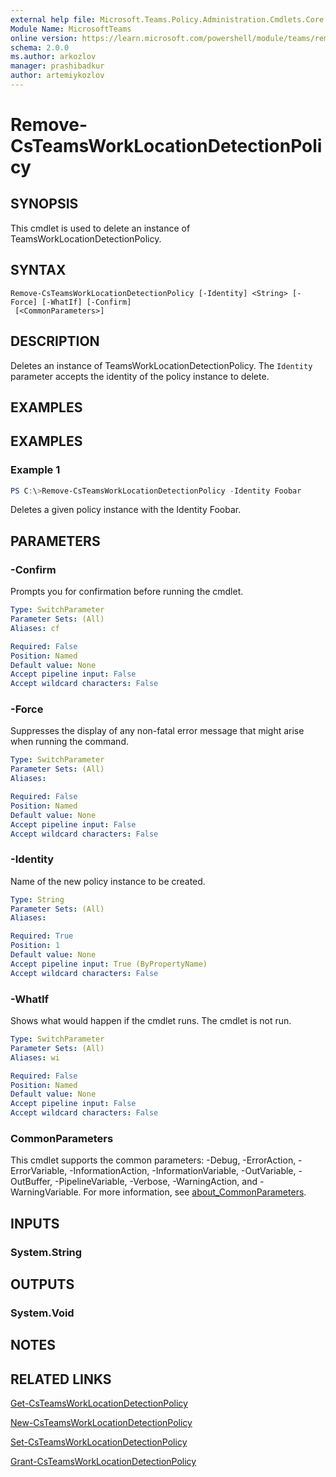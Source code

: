 ```yaml
---
external help file: Microsoft.Teams.Policy.Administration.Cmdlets.Core.dll-Help.xml
Module Name: MicrosoftTeams
online version: https://learn.microsoft.com/powershell/module/teams/remove-csteamsworklocationdetectionpolicy
schema: 2.0.0
ms.author: arkozlov
manager: prashibadkur
author: artemiykozlov
---
```


# Remove-CsTeamsWorkLocationDetectionPolicy

## SYNOPSIS
This cmdlet is used to delete an instance of TeamsWorkLocationDetectionPolicy.

## SYNTAX

```
Remove-CsTeamsWorkLocationDetectionPolicy [-Identity] <String> [-Force] [-WhatIf] [-Confirm]
 [<CommonParameters>]
```

## DESCRIPTION
Deletes an instance of TeamsWorkLocationDetectionPolicy. The `Identity` parameter accepts the identity of the policy instance to delete.

## EXAMPLES

## EXAMPLES

### Example 1
```powershell
PS C:\>Remove-CsTeamsWorkLocationDetectionPolicy -Identity Foobar
```

Deletes a given policy instance with the Identity Foobar.

## PARAMETERS

### -Confirm
Prompts you for confirmation before running the cmdlet.

```yaml
Type: SwitchParameter
Parameter Sets: (All)
Aliases: cf

Required: False
Position: Named
Default value: None
Accept pipeline input: False
Accept wildcard characters: False
```

### -Force
Suppresses the display of any non-fatal error message that might arise when running the command.

```yaml
Type: SwitchParameter
Parameter Sets: (All)
Aliases:

Required: False
Position: Named
Default value: None
Accept pipeline input: False
Accept wildcard characters: False
```

### -Identity
Name of the new policy instance to be created.

```yaml
Type: String
Parameter Sets: (All)
Aliases:

Required: True
Position: 1
Default value: None
Accept pipeline input: True (ByPropertyName)
Accept wildcard characters: False
```

### -WhatIf
Shows what would happen if the cmdlet runs.
The cmdlet is not run.

```yaml
Type: SwitchParameter
Parameter Sets: (All)
Aliases: wi

Required: False
Position: Named
Default value: None
Accept pipeline input: False
Accept wildcard characters: False
```

### CommonParameters
This cmdlet supports the common parameters: -Debug, -ErrorAction, -ErrorVariable, -InformationAction, -InformationVariable, -OutVariable, -OutBuffer, -PipelineVariable, -Verbose, -WarningAction, and -WarningVariable. For more information, see [about_CommonParameters](http://go.microsoft.com/fwlink/?LinkID=113216).

## INPUTS

### System.String

## OUTPUTS

### System.Void

## NOTES

## RELATED LINKS
[Get-CsTeamsWorkLocationDetectionPolicy](https://learn.microsoft.com/powershell/module/teams/get-csteamsworklocationdetectionpolicy)

[New-CsTeamsWorkLocationDetectionPolicy](https://learn.microsoft.com/powershell/module/teams/new-csteamsworklocationdetectionpolicy)

[Set-CsTeamsWorkLocationDetectionPolicy](https://learn.microsoft.com/powershell/module/teams/set-csteamsworklocationdetectionpolicy)

[Grant-CsTeamsWorkLocationDetectionPolicy](https://learn.microsoft.com/powershell/module/teams/grant-csteamsworklocationdetectionpolicy)
